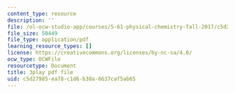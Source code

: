 ```yaml
---
content_type: resource
description: ''
file: /ol-ocw-studio-app/courses/5-61-physical-chemistry-fall-2017/c5d27985ea78c1d6b38a6637caf5ab65_8kM9quINTHI.pdf
file_size: 50449
file_type: application/pdf
learning_resource_types: []
license: https://creativecommons.org/licenses/by-nc-sa/4.0/
ocw_type: OCWFile
resourcetype: Document
title: 3play pdf file
uid: c5d27985-ea78-c1d6-b38a-6637caf5ab65
---
```

